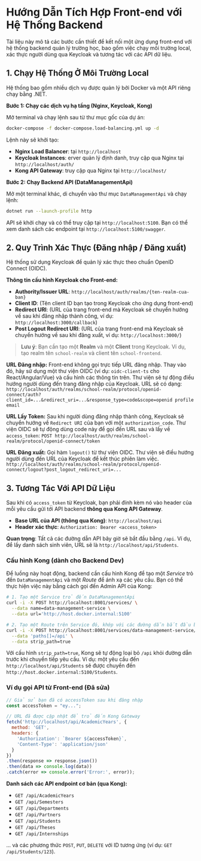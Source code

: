 # Hướng Dẫn Tích Hợp Front-end với Hệ Thống Backend

Tài liệu này mô tả các bước cần thiết để kết nối một ứng dụng front-end với hệ thống backend quản lý trường học, bao gồm việc chạy môi trường local, xác thực người dùng qua Keycloak và tương tác với các API dữ liệu.

## 1. Chạy Hệ Thống Ở Môi Trường Local

Hệ thống bao gồm nhiều dịch vụ được quản lý bởi Docker và một API riêng chạy bằng .NET.

**Bước 1: Chạy các dịch vụ hạ tầng (Nginx, Keycloak, Kong)**

Mở terminal và chạy lệnh sau từ thư mục gốc của dự án:

```bash
docker-compose -f docker-compose.load-balancing.yml up -d
```

Lệnh này sẽ khởi tạo:
- **Nginx Load Balancer**: tại `http://localhost`
- **Keycloak Instances**: erver quản lý định danh, truy cập qua Nginx tại `http://localhost/auth/`
- **Kong API Gateway**: truy cập qua Nginx tại `http://localhost/`

**Bước 2: Chạy Backend API (DataManagementApi)**

Mở một terminal khác, di chuyển vào thư mục `DataManagementApi` và chạy lệnh:

```bash
dotnet run --launch-profile http
```

API sẽ khởi chạy và có thể truy cập tại `http://localhost:5100`. Bạn có thể xem danh sách các endpoint tại `http://localhost:5100/swagger`.

## 2. Quy Trình Xác Thực (Đăng nhập / Đăng xuất)

Hệ thống sử dụng Keycloak để quản lý xác thực theo chuẩn OpenID Connect (OIDC).

**Thông tin cấu hình Keycloak cho Front-end:**
- **Authority/Issuer URL**: `http://localhost/auth/realms/{ten-realm-cua-ban}`
- **Client ID**: (Tên client ID bạn tạo trong Keycloak cho ứng dụng front-end)
- **Redirect URI**: (URL của trang front-end mà Keycloak sẽ chuyển hướng về sau khi đăng nhập thành công, ví dụ: `http://localhost:3000/callback`)
- **Post Logout Redirect URI**: (URL của trang front-end mà Keycloak sẽ chuyển hướng về sau khi đăng xuất, ví dụ: `http://localhost:3000/`)

> **Lưu ý**: Bạn cần tạo một **Realm** và một **Client** trong Keycloak. Ví dụ, tạo realm tên `school-realm` và client tên `school-frontend`.

**URL Đăng nhập:**
Front-end không gọi trực tiếp URL đăng nhập. Thay vào đó, hãy sử dụng một thư viện OIDC (ví dụ: `oidc-client-ts` cho React/Angular/Vue) và cấu hình các thông tin trên. Thư viện sẽ tự động điều hướng người dùng đến trang đăng nhập của Keycloak. URL sẽ có dạng:
`http://localhost/auth/realms/school-realm/protocol/openid-connect/auth?client_id=...&redirect_uri=...&response_type=code&scope=openid profile email`

**URL Lấy Token:**
Sau khi người dùng đăng nhập thành công, Keycloak sẽ chuyển hướng về `Redirect URI` của bạn với một `authorization_code`. Thư viện OIDC sẽ tự động dùng code này để gọi đến URL sau và lấy về `access_token`:
`POST http://localhost/auth/realms/school-realm/protocol/openid-connect/token`

**URL Đăng xuất:**
Gọi hàm `logout()` từ thư viện OIDC. Thư viện sẽ điều hướng người dùng đến URL của Keycloak để kết thúc phiên làm việc.
`http://localhost/auth/realms/school-realm/protocol/openid-connect/logout?post_logout_redirect_uri=...`

## 3. Tương Tác Với API Dữ Liệu

Sau khi có `access_token` từ Keycloak, bạn phải đính kèm nó vào header của mỗi yêu cầu gửi tới API backend **thông qua Kong API Gateway**.

- **Base URL của API (thông qua Kong)**: `http://localhost/api`
- **Header xác thực**: `Authorization: Bearer <access_token>`

**Quan trọng**: Tất cả các đường dẫn API bây giờ sẽ bắt đầu bằng `/api`. Ví dụ, để lấy danh sách sinh viên, URL sẽ là `http://localhost/api/Students`.

### Cấu hình Kong (dành cho Backend Dev)
Để luồng này hoạt động, backend cần cấu hình Kong để tạo một *Service* trỏ đến `DataManagementApi` và một *Route* để ánh xạ các yêu cầu. Bạn có thể thực hiện việc này bằng cách gọi đến Admin API của Kong:

```bash
# 1. Tạo một Service trỏ đến DataManagementApi
curl -i -X POST http://localhost:8001/services/ \
  --data name=data-management-service \
  --data url='http://host.docker.internal:5100'

# 2. Tạo một Route trên Service đó, khớp với các đường dẫn bắt đầu bằng /api
curl -i -X POST http://localhost:8001/services/data-management-service/routes \
  --data 'paths[]=/api' \
  --data strip_path=true
```
Với cấu hình `strip_path=true`, Kong sẽ tự động loại bỏ `/api` khỏi đường dẫn trước khi chuyển tiếp yêu cầu. Ví dụ: một yêu cầu đến `http://localhost/api/Students` sẽ được chuyển đến `http://host.docker.internal:5100/Students`.


### Ví dụ gọi API từ Front-end (Đã sửa)

```javascript
// Giả sử bạn đã có accessToken sau khi đăng nhập
const accessToken = "ey..."; 

// URL đã được cập nhật để trỏ đến Kong Gateway
fetch('http://localhost/api/AcademicYears', {
  method: 'GET',
  headers: {
    'Authorization': `Bearer ${accessToken}`,
    'Content-Type': 'application/json'
  }
})
.then(response => response.json())
.then(data => console.log(data))
.catch(error => console.error('Error:', error));
```

**Danh sách các API endpoint cơ bản (qua Kong):**

- `GET /api/AcademicYears`
- `GET /api/Semesters`
- `GET /api/Departments`
- `GET /api/Partners`
- `GET /api/Students`
- `GET /api/Theses`
- `GET /api/Internships`

... và các phương thức `POST`, `PUT`, `DELETE` với ID tương ứng (ví dụ: `GET /api/Students/123`). 